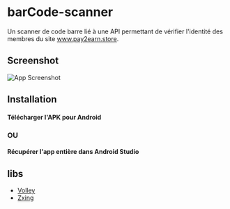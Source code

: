 # barCode-scanner

Un scanner de code barre lié à une API permettant de vérifier l'identité des membres du site www.pay2earn.store.



## Screenshot

![App Screenshot](https://imgur.com/a/w98VTr8)



## Installation


#### Télécharger l'APK pour Android


### OU

#### Récupérer l'app entière dans Android Studio



## libs

 - [Volley](https://google.github.io/volley/)
 - [Zxing](https://github.com/journeyapps/zxing-android-embedded)
